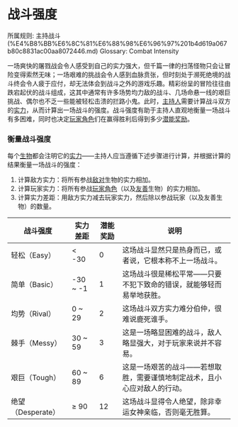 # 战斗强度

所属规则: 主持战斗 (%E4%B8%BB%E6%8C%81%E6%88%98%E6%96%97%201b4d619a067b80c8831ac00aa8072446.md)
Glossary: Combat Intensity

一场爽快的屠戮战会令人感受到自己的实力强大，但千篇一律的扫荡怪物只会让冒险变得索然无味；一场艰难的挑战会令人感到血脉贲张，但时刻处于濒死绝境的战斗终会令人疲于应付，却无法体会到战斗之外的游戏乐趣。精彩纷呈的冒险往往由跌宕起伏的战斗组成，这其中通常有许多场势均力敌的战斗、几场命悬一线的艰巨挑战、偶尔也不乏一些能被轻松击溃的拦路小鬼。此时，[主持人](%E4%B8%BB%E6%8C%81%E4%BA%BA%201b3d619a067b80c9ad40cd30502c5e9f.md)需要计算战斗双方的[实力](%E5%AE%9E%E5%8A%9B%201b3d619a067b8073876ddd6dc932b4b1.md)，从而计算出一场战斗的强度。战斗强度有助于主持人直观地衡量一场战斗有多困难，同时也决定[玩家角色](%E7%8E%A9%E5%AE%B6%E8%A7%92%E8%89%B2%201b3d619a067b807fab71f5f94b806a70.md)们在赢得胜利后得到多少[潜能奖励](%E6%BD%9C%E8%83%BD%E5%A5%96%E5%8A%B1%201b4d619a067b80808179c2e33b901016.md)。

### 衡量战斗强度

每个[生物](%E7%94%9F%E7%89%A9%201b3d619a067b80d0bbe1d113bf20ff1f.md)都会注明它的[实力](%E5%AE%9E%E5%8A%9B%201b3d619a067b8073876ddd6dc932b4b1.md)——主持人应当遵循下述步骤进行计算，并根据计算的结果衡量一场战斗的强度：

1. 计算敌方实力：将所有参战[敌对](%E6%95%8C%E5%AF%B9%201b3d619a067b8006aaf0d78a403a8691.md)生物的实力相加。
2. 计算玩家实力：将所有参战[玩家角色](%E7%8E%A9%E5%AE%B6%E8%A7%92%E8%89%B2%201b3d619a067b807fab71f5f94b806a70.md)（以及[友善](%E5%8F%8B%E5%96%84%201b3d619a067b809cb37fcd49cb39e910.md)生物）的实力相加。
3. 计算实力差距：用敌方实力减去玩家实力，然后除以参战玩家（以及友善生物）的数量。

| 战斗强度 | 实力差距 | 潜能奖励 | 说明 |
| --- | --- | --- | --- |
| 轻松（Easy） | < -30 | 0 | 这场战斗显然只是热身而已，或者说，它根本称不上一场战斗。 |
| 简单（Basic） | -30 ~ -1 | 1 | 这场战斗很是稀松平常——只要不犯下致命的错误，就能够轻而易举地获胜。 |
| 均势（Rival） | 0 ~ 29 | 2 | 这场战斗双方实力难分伯仲，很难说鹿死谁手。 |
| 棘手（Messy） | 30 ~ 59 | 3 | 这是一场略显困难的战斗，敌人略显强大，对于玩家来说并不容易。 |
| 艰巨（Tough） | 60 ~ 89 | 6 | 这是一场艰苦的战斗——若想取胜，需要谨慎地制定战术，且小心应对敌人的行动。 |
| 绝望（Desperate） | ≥ 90 | 12 | 这场战斗显得令人绝望，除非幸运女神亲临，否则毫无胜算。 |